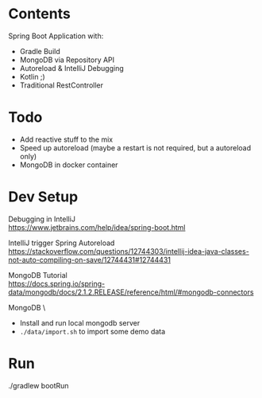 # Contents
Spring Boot Application with:
 - Gradle Build
 - MongoDB via Repository API
 - Autoreload & IntelliJ Debugging
 - Kotlin ;)
 - Traditional RestController

# Todo
 - Add reactive stuff to the mix
 - Speed up autoreload (maybe a restart is not required, but a autoreload only)
 - MongoDB in docker container

# Dev Setup

Debugging in IntelliJ \
https://www.jetbrains.com/help/idea/spring-boot.html

IntelliJ trigger Spring Autoreload \
https://stackoverflow.com/questions/12744303/intellij-idea-java-classes-not-auto-compiling-on-save/12744431#12744431

MongoDB Tutorial \
https://docs.spring.io/spring-data/mongodb/docs/2.1.2.RELEASE/reference/html/#mongodb-connectors

MongoDB \
* Install and run local mongodb server
* `./data/import.sh` to import some demo data

# Run
./gradlew bootRun